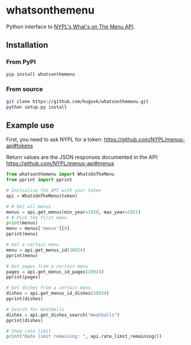 # whatsonthemenu

Python interface to [NYPL's What's on The Menu API](https://github.com/NYPL/menus-api).

## Installation

### From PyPI

```bash
pip install whatsonthemenu
```

### From source

```bash
git clone https://github.com/hugovk/whatsonthemenu.git
python setup.py install
```

## Example use

First, you need to ask NYPL for a token: https://github.com/NYPL/menus-api#tokens

Return values are the JSON responses documented in the API: https://github.com/NYPL/menus-api#menus

```python
from whatsonthemenu import WhatsOnTheMenu
from pprint import pprint

# Initialise the API with your token
api = WhatsOnTheMenu(token)

# # Get all menus
menus = api.get_menus(min_year=1950, max_year=1951)
# # Pick the first menu
print(menus)
menu = menus['menus'][0]
pprint(menu)

# Get a certain menu
menu = api.get_menus_id(30924)
pprint(menu)

# Get pages from a certain menu
pages = api.get_menus_id_pages(30924)
pprint(pages)

# Get dishes from a certain menu
dishes = api.get_menus_id_dishes(30924)
pprint(dishes)

# Search for meatballs
dishes = api.get_dishes_search("meatballs")
pprint(dishes)

# Show rate limit
print("Rate limit remaining: ", api.rate_limit_remaining())
```
